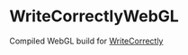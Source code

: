 # WriteCorrectlyWebGL
Compiled WebGL build for [WriteCorrectly](https://github.com/VirtualMaestro/WriteCorrectly/)
